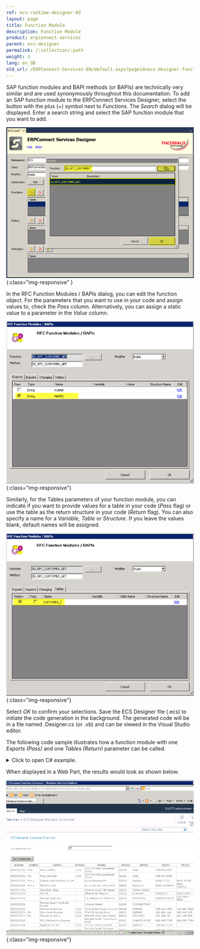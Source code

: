 ```yaml
---
ref: ecs-runtime-designer-03
layout: page
title: Function Module
description: Function Module
product: erpconnect-services
parent: ecs-designer
permalink: /:collection/:path
weight: 3
lang: en_GB
old_url: /ERPConnect-Services-EN/default.aspx?pageid=ecs-designer-function
---
```


SAP function modules and BAPI methods (or BAPIs) are technically very similar and are used synonymously throughout this documentation. To add an SAP function module to the ERPConnect Services Designer, select the button with the plus (+) symbol next to *Functions*. The *Search* dialog will be displayed.
Enter a search string and select the SAP function module that you want to add.

![ECS-Designer-Function-01](/img/content/ECS-Designer-Function-01.png){:class="img-responsive" }

In the RFC Function Modules / BAPIs dialog, you can edit the function object. For the parameters that you want to use in your code and assign values to, check the *Pass* column. Alternatively, you can assign a static value to a parameter in the *Value* column.

![ECS-Designer-Function-02](/img/content/ECS-Designer-Function-02.png){:class="img-responsive"}

Similarly, for the Tables parameters of your function module, you can indicate if you want to provide values for a table in your code (*Pass* flag) or use the table as the return structure in your code (*Return* flag). You can also specify a name for a *Variable, Table* or *Structure*. If you leave the values blank, default names will be assigned.

![ECS-Designer-Function-03](/img/content/ECS-Designer-Function-03.png){:class="img-responsive"}

Select *OK* to confirm your selections. Save the ECS Designer file (.ecs) to initiate the code generation in the background. The generated code will be in a file named .Designer.cs (or .vb) and can be viewed in the Visual Studio editor.

The following code sample illustrates how a function module with one *Exports (Pass)* and one *Tables (Return)* parameter can be called.


<details>
<summary>Click to open C# example.</summary>
{% highlight csharp %}
using System.Linq; 
using ERPConnectServices; 
…  
using(ERPConnectServicesContext context =  
new ERPConnectServicesContext()) 
{ 
    String Name = tb_CustomerName.Text ?? String.Empty; 
    var data = context.SD_RFC_CUSTOMER_GET(Name); 
    gv_Customers.AutoGenerateColumns = true; 
    gv_Customers.DataSource = data.ToList(); 
    gv_Customers.DataBind();             
}
{% endhighlight %}
</details>

When displayed in a Web Part, the results would look as shown below.

![ECS-Designer-Function-04](/img/content/ECS-Designer-Function-04.png){:class="img-responsive"}


